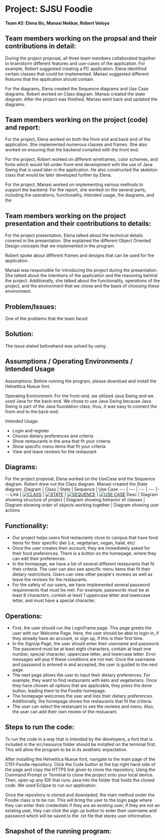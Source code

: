 # Project: SJSU Foodie
#### Team #2: Elena Ilic, Manasi Nekkar, Robert Veloya

## Team members working on the propsal and their contributions in detail:
During the project proposal, all three team members collaborated together to brainstorm different features and use-cases of the application. For example, Robert suggested creating a PC application. Elena identified certain classes that could be implemented. Manasi suggested different features that the application should contain. 

For the diagrams, Elena created the Sequence diagrams and Use Case diagrams.
Robert worked on Class diagram. 
Manasi created the state diagram. After the project was finished, Manasi went back and updated the diagrams. 

## Team members working on the project (code) and report:
For the project, Elena worked on both the front end and back end of the application. She implemented numerous classes and frames. She also worked on ensuring that the backend complied with the front end.

For the project, Robert worked on different wireframes, color schemes, and fonts which would fall under front-end development with the use of Java Swing that is used later in the application. He also constructed the skeleton class that would be later developed further by Elena.

For the project, Manasi worked on implementing various methods to support the backend. For the report, she worked on the several parts, including the operations, functionality, intended usage, the diagrams, and the 

## Team members working on the project presentation and their contributions to details:
For the project presentation, Elena talked about the technical details covered in the presentation. She explained the different Object Oriented Design concepts that we implemented in the program. 

Robert spoke about different frames and designs that can be used for the application.

Manasi was responsible for introducing the project during the presentation. She talked about the intentions of the application and the reasoning behind the project. Additionally, she talked about the functionality, operations of the project, and the environment that we chose and the basis of choosing these environment.

## Problem/Issues:
One of the problems that the team faced <Insert problem here>.

## Solution:
The issue stated beforehand was solved by using <Insert method used to resolve problem above>.

## Assumptions / Operating Environments / Intended Usage

Assumptions: Before running the program, please download and install the Helvettica Nueue font. 

Operating Evnironment: For the front-end, we utilized Java Swing and we used Java for the back-end. We chose to use Java Swing because Java Swing is part of the Java foundation class; thus, it was easy to connect the front-end to the back-end. 

Intended Usage: 
- Login and register
- Choose dietary preferences and criteria
- Show restaurants in the area that fit your criteria
- Show specific menu items that fit your criteria
- View and leave reviews for the restaurant

## Diagrams:
For the project proposal, Elena worked on the UseCase and the Sequence diagram. Robert drew out the  Class diagram. Manasi created the State diagram. 
Diagram | Class | State | Sequence | Use Case 
--- | --- | --- | --- |--- 
Link | [![CLASS](0.jpg)](https://github.com/eilici/CS151-Foodie/blob/c637d41d4c9bf9fc756d2b75fba097d0004e6880/diagrams/ClassDiagram_Foodie%20(2).jpg) | [![STATE](0.jpg)](https://github.com/eilici/CS151-Foodie/blob/c637d41d4c9bf9fc756d2b75fba097d0004e6880/diagrams/State%20Diagram%20Foodie.jpg) | [![SEQUENCE](0.jpg)](https://github.com/eilici/CS151-Foodie/blob/c637d41d4c9bf9fc756d2b75fba097d0004e6880/diagrams/Sequence_Foodie.drawio.png) | [![USE CASE](0.jpg)](https://github.com/eilici/CS151-Foodie/blob/c637d41d4c9bf9fc756d2b75fba097d0004e6880/diagrams/UseCase_Foodie.drawio.png)
Desc | Diagram showing structure of project | Diagram showing behavior of classes | Diagram showing order of objects working together | Diagram showing user actions

## Functionality:
- Our project helps users find restaurants close to campus that have food items for their specific diet (i.e, vegetarian, vegan, halal, etc)
- Once the user creates their account, they are immediately asked for their food preferences. There is a button on the homepage, where they can edit their preferences. 
- In the homepage, we have a list of several different restaurants that fit their criteria. The user can also see specific menu items that fit their dietary restrictions. Users can view other people's reviews as well as leave the reviews for the restaurants. 
- For the safety of our users, we have implemented several password requirements that must be met. For example, passwords must be at least 8 characters, contain at least 1 uppercase letter and lowercase letter, and must have a special character. <br />

## Operations: 
- First, the user should run the LoginFrame page. This page greets the user with our Welcome Page. Here, the user should be able to login in, if they already have an account, or sign up, if this is their first time. 
- In the SignUp Page, the user should enter their username and password. The password must be at least eight characters, contain at least one number, special character, uppercase letter, and lowercase letter. Error messages will pop if these conditions are not met. Once the username and password is entered in and accepted, the user is guided to the next page.
- The next page allows the user to input their dietary preferences. For example, they want to find restaurants with keto and vegetarians. Once they have chosen all options that are applicable, they press the done button, leading them to the Foodie homepage. 
- The homepage welcomes the user and lists their dietary preferences. Additionally, the homepage shows the restaurants that fit the criteria. 
- The user can select the restaruant to see the reviews and menu. Also, the user can add their own review of the restuarant.

## Steps to run the code:
To run the code in a way that is intended by the developers, a font that is included in the src/resource folder should be installed on the terminal first. This will allow the program to be in its aesthetic expectation.

After installing the Helvettica Nueue font, navigate to the main page of the C151-Foodie repository. Click the Code button at the top right hand side of the page and copy the HTTPS link given to clone the repository. Using the Command Prompt or Terminal to clone the project onto your local device. Then, open up any IDE that runs Java into the folder that holds the cloned code. We used Eclipse to run our application. 

Once the repository is cloned and downladed, the main method under the Foodie class is to be run. This will bring the user to the login page where they can enter their credentials if they are an existing user; if they are not an existing user, they can click the sign up button to enter their username and password which will be saved to the .txt file that stores user information.

## Snapshot of the running program:
